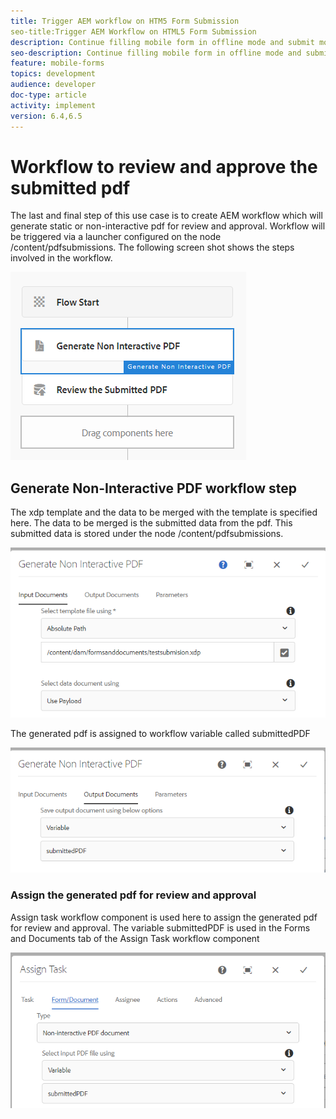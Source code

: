 ```yaml
---
title: Trigger AEM workflow on HTM5 Form Submission
seo-title:Trigger AEM Workflow on HTML5 Form Submission
description: Continue filling mobile form in offline mode and submit mobile form to trigger AEM workflow
seo-description: Continue filling mobile form in offline mode and submit mobile form to trigger AEM workflow
feature: mobile-forms
topics: development
audience: developer
doc-type: article
activity: implement
version: 6.4,6.5
---
```


# Workflow to review and approve the submitted pdf

The last and final step of this use case is to create AEM workflow which will generate static or non-interactive pdf for review and approval. Workflow will be triggered via a launcher configured on the node /content/pdfsubmissions.
The following screen shot shows the steps involved in the workflow.

![workflow](assets/workflow.PNG)

## Generate Non-Interactive PDF workflow step

The xdp template and the data to be merged with the template is specified here. The data to be merged is the submitted data from the pdf. This submitted data is stored under the node /content/pdfsubmissions. 

![workflow](assets/generate-pdf1.PNG)

The generated pdf is assigned to workflow variable called submittedPDF

![workflow](assets/generate-pdf2.PNG)

### Assign the generated pdf for review and approval

Assign task workflow component is used here to assign the generated pdf for review and approval. The variable submittedPDF is used in the Forms and Documents tab of the Assign Task workflow component

![workflow](assets/assign-task.PNG)